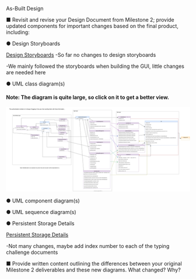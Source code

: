 As-Built Design

■ Revisit and revise your Design Document from Milestone 2; provide updated
components for important changes based on the final product, including:

● Design Storyboards


[Design Storyboards](/Design/Design-Storyboards)
-So far no changes to design storyboards

-We mainly followed the storyboards when building the GUI, little changes are needed here

● UML class diagram(s)

#### Note: The diagram is quite large, so click on it to get a better view.

![Domain_Model_2.0.svg](uploads/419284d5477070d81d12290643b98366/Domain_Model_2.0.svg)

● UML component diagram(s)

● UML sequence diagram(s)

● Persistent Storage Details

[Persistent Storage Details](/Design/Persistent-Storage-Details)

-Not many changes, maybe add index number to each of the typing challenge documents

■ Provide written content outlining the differences between your original Milestone 2 deliverables and these new diagrams. What changed? Why?